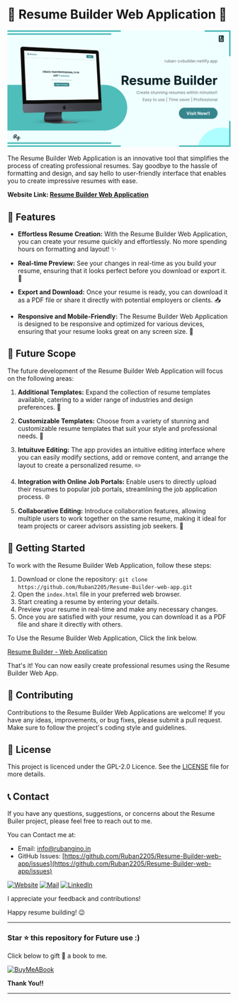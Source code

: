 # 📄 Resume Builder Web Application 🚀

[![Resume-Builder-LinkedIn-Banner](assets/images/Resume-Builder-LinkedIn-Post.jpg)
](https://ruban-cvbuilder.netlify.app/)

The Resume Builder Web Application is an innovative tool that simplifies the process of creating professional resumes. Say goodbye to the hassle of formatting and design, and say hello to user-friendly interface that enables you to create impressive resumes with ease. 

**Website Link: [Resume Builder Web Application](https://ruban-cvbuilder.netlify.app/)**

## 🌟 Features

- **Effortless Resume Creation:** With the Resume Builder Web Application, you can create your resume quickly and effortlessly. No more spending hours on formatting and layout! ✨

- **Real-time Preview:** See your changes in real-time as you build your resume, ensuring that it looks perfect before you download or export it. 👀

- **Export and Download:** Once your resume is ready, you can download it as a PDF file or share it directly with potential employers or clients. 📥

- **Responsive and Mobile-Friendly:** The Resume Builder Web Application is designed to be responsive and optimized for various devices, ensuring that your resume looks great on any screen size. 📱

## 🔮 Future Scope

The future development of the Resume Builder Web Application will focus on the following areas: 

1. **Additional Templates:** Expand the collection of resume templates available, catering to a wider range of industries and design preferences. 📝

2. **Customizable Templates:** Choose from a variety of stunning and customizable resume templates that suit your style and professional needs. 🎨

3. **Intuituve Editing:** The app provides an intuitive editing interface where you can easily modify sections, add or remove content, and arrange the layout to create a personalized resume. ✏️

4. **Integration with Online Job Portals:** Enable users to directly upload their resumes to popular job portals, streamlining the job application process. 🌐

5. **Collaborative Editing:** Introduce collaboration features, allowing multiple users to work together on the same resume, making it ideal for team projects or career advisors assisting job seekers. 🤝

## 🚀 Getting Started 

To work with the Resume Builder Web Application, follow these steps: 

1. Download or clone the repository: `git clone https://github.com/Ruban2205/Resume-Builder-web-app.git`
2. Open the `index.html` file in your preferred web browser. 
3. Start creating a resume by entering your details. 
4. Preview your resume in real-time and make any necessary changes. 
5. Once you are satisfied with your resume, you can download it as a PDF file and share it directly with others. 

To Use the Resume Builder Web Application, Click the link below.

[Resume Builder - Web Application](https://ruban-cvbuilder.netlify.app/)

That's it! You can now easily create professional resumes using the Resume Builder Web App. 

## 🤝 Contributing 

Contributions to the Resume Builder Web Applications are welcome! If you have any ideas, improvements, or bug fixes, please submit a pull request. Make sure to follow the project's coding style and guidelines. 

## 📜 License

This project is licenced under the GPL-2.0 Licence. See the [LICENSE](/LICENSE) file for more details. 

## 📞 Contact 

If you have any questions, suggestions, or concerns about the Resume Builer project, please feel free to reach out to me. 

You can Contact me at: 

- Email: [info@rubangino.in](https://mailto:info@rubangino.in/)
- GitHub Issues: [https://github.com/Ruban2205/Resume-Builder-web-app/issues](https://github.com/Ruban2205/Resume-Builder-web-app/issues)

[![Website](https://img.shields.io/badge/website-000000?style=for-the-badge&logo=About.me&logoColor=white)](https://rubangino.in/)
[![Mail](https://img.shields.io/badge/Email-D14836?style=for-the-badge&logo=gmail&logoColor=white)](mailto:info@rubangino.in)
[![LinkedIn](https://img.shields.io/badge/LinkedIn-0077B5?style=for-the-badge&logo=linkedin&logoColor=white)](https://www.linkedin.com/in/ruban-gino-singh/)

I appreciate your feedback and contributions!

Happy resume building! 😉

<hr/>

### Star ⭐ this repository for Future use :)

Click below to gift 🎁 a book to me.

[![BuyMeABook](https://img.shields.io/badge/Buy%20Me%20a%20Book-ffdd00?style=for-the-badge&logo=buy-me-a-book&logoColor=black)
](https://bit.ly/3M5jxLd)

**Thank You!!**

<hr/>
